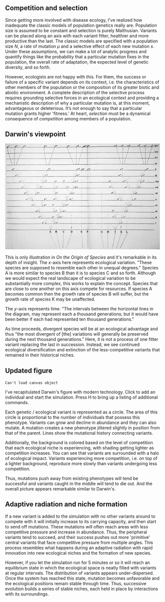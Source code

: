 ## Competition and selection

Since getting more involved with disease ecology, I've realized how inadequate the classic models of population genetics really are.  Population size is assumed to be constant and selection is purely Malthusian.  Variants can be placed along an axis with each variant fitter, healthier and more productive than the last.  The classic models are specified with a population size <i>N</i>, a rate of mutation <i>&mu;</i> and a selective effect of each new mutation <i>s</i>.  Under these assumptions, we can make a lot of analytic progress and quantify things like the probability that a particular mutation fixes in the population, the overall rate of adaptation, the expected level of genetic diversity, and so forth.
		
However, ecologists are not happy with this.  For them, the success or failure of a specific variant depends on its context, i.e. the characteristics of other members of the population or the composition of its greater biotic and abiotic environment.  A complete description of the selective process requires grounding selective forces in an ecological context and providing a mechanistic description of why a particular mutation is, at this moment, advantageous or deleterious. It’s not enough to say that a particular mutation grants higher 'fitness.' At heart, <i>selection</i> must be a dynamical consequence of <i>competition</i> among members of a population.
		
## Darwin's viewpoint

![](figures/darwin_tree.png)
				
This is only illustration in <i>On the Origin of Species</i> and it's remarkable in its depth of insight.  The <i>x</i>-axis here represents ecological variation.  "These species are supposed to resemble each other in unequal degrees."  Species A is more similar to species B than it is to species C and so forth.  Although we would expect the real landscape of ecological variation to be substantially more complex, this works to explain the concept.  Species that are close to one another on this axis compete for resources.  If species A becomes common then the growth rate of species B will suffer, but the growth rate of species K may be unaffected.
		
The <i>y</i>-axis represents time.  "The intervals between the horizontal lines in the diagram, may represent each a thousand generations; but it would have been better if each had represented ten thousand generations."  

As time proceeds, divergent species will be at an ecological advantage and thus "the most divergent of [the] variations will generally be preserved during the next thousand generations."  Here, it is not a process of one fitter variant replacing the last in succession.  Instead, we see continued ecological diversification and extinction of the less-competitive variants that remained in their historical niches.
		
## Updated figure

<script src="processing.min.js"></script>
<canvas datasrc="divergence.pjs" width="600" height="450">`Can't load canvas object`</canvas>

I've recapitulated Darwin's figure with modern technology.  Click to add an individual and start the simulation.  Press H to bring up a listing of additional commands.
		
Each genetic / ecological variant is represented as a circle.  The area of this circle is proportional to the number of individuals that possess this phenotype.  Variants can grow and decline in abundance and they can also mutate.  A mutation creates a new phenotype jittered slightly in position from that of the parent.  Lines show the mutational history connecting variants.
		
Additionally, the background is colored based on the level of competition that each ecological niche is experiencing, with shading getting lighter as competition increases.  You can see that variants are surrounded with a halo of ecological impact.  Variants experiencing more competition, i.e. on top of a lighter background, reproduce more slowly than variants undergoing less competition.
		
Thus, mutations push away from existing phenotypes will tend be successful and variants caught in the middle will tend to die out.  And the overall picture appears remarkable similar to Darwin's.
		
## Adaptive radiation and niche formation
		
If a new variant is added to the simulation with no other variants around to compete with it will initially increase to its carrying capacity, and then start to send off mutations.  These mutations will often reach areas with less competitive pressure and increase in abundance.  Thus, the peripheral variants tend to succeed, and their success pushes out more 'primitive' central variants that face competitive pressure from multiple angles.  This process resembles what happens during an adaptive radiation with rapid innovation into new ecological niches and the formation of new species.
		
However, if you let the simulation run for 5 minutes or so it will reach an equilibrium state in which the ecological space is neatly filled with variants at regular intervals.  The distribution of variants appears under-dispersed.  Once the system has reached this state, mutation becomes unfavorable and the ecological positions remain stable through time.  Thus, successive evolution builds a series of stable niches, each held in place by interactions with its surroundings.
